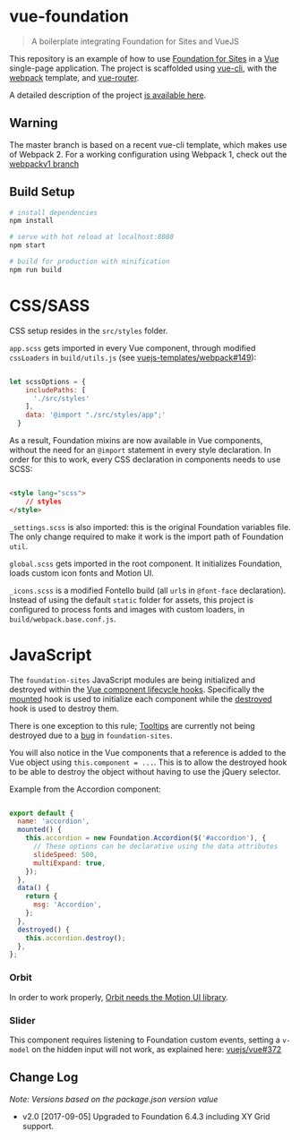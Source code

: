 # vue-foundation

> A boilerplate integrating Foundation for Sites and VueJS

This repository is an example of how to use [Foundation for Sites](https://github.com/zurb/foundation-sites) in a [Vue](https://github.com/vuejs/vue) single-page application. The project is scaffolded using [vue-cli](https://github.com/vuejs/vue-cli), with the [webpack](https://github.com/vuejs-templates/webpack) template, and [vue-router](https://github.com/vuejs/vue-router). 

A detailed description of the project [is available here](https://medium.com/@tommaso.marcelli/setting-up-vue-2-and-foundation-6-3f858b4ad20#.mfkp11mid).

## Warning
The master branch is based on a recent vue-cli template, which makes use of Webpack 2. For a working configuration using Webpack 1, check out the [webpackv1 branch](https://github.com/hal0gen/vue-foundation/tree/webpackv1)

## Build Setup

``` bash
# install dependencies
npm install

# serve with hot reload at localhost:8080
npm start

# build for production with minification
npm run build
```

# CSS/SASS

CSS setup resides in the `src/styles` folder.

`app.scss` gets imported in every Vue component, through modified `cssLoaders` in `build/utils.js` (see [vuejs-templates/webpack#149](https://github.com/vuejs-templates/webpack/issues/149)):

```js

let scssOptions = {
    includePaths: [
      './src/styles'
    ],
    data: '@import "./src/styles/app";'
  }

```

As a result, Foundation mixins are now available in Vue components, without the need for an `@import` statement in every style declaration. In order for this to work, every CSS declaration in components needs to use SCSS:

```html

<style lang="scss">
    // styles
</style>

```

`_settings.scss` is also imported: this is the original Foundation variables file. The only change required to make it work is the import path of Foundation `util`. 

`global.scss` gets imported in the root component. It initializes Foundation, loads custom icon fonts and Motion UI.

`_icons.scss` is a modified Fontello build (all `url`s in `@font-face` declaration). Instead of using the default `static` folder for assets, this project is configured to process fonts and images with custom loaders, in `build/webpack.base.conf.js`.

# JavaScript

The `foundation-sites` JavaScript modules are being initialized and destroyed within the [Vue component lifecycle hooks](https://vuejs.org/v2/api/#Options-Lifecycle-Hooks). Specifically the [mounted](https://vuejs.org/v2/api/#mounted) hook is used to initialize each component while the [destroyed](https://vuejs.org/v2/api/#destroyed) hook is used to destroy them.

There is one exception to this rule; [Tooltips](https://github.com/vue-foundation/vue-foundation/blob/master/src/components/Tooltip.vue) are currently not being destroyed due to a [bug](https://github.com/zurb/foundation-sites/issues/7554) in `foundation-sites`.

You will also notice in the Vue components that a reference is added to the Vue object using `this.component = ...`. This is to allow the destroyed hook to be able to destroy the object without having to use the jQuery selector.

Example from the Accordion component:

```js

export default {
  name: 'accordion',
  mounted() {
    this.accordion = new Foundation.Accordion($('#accordion'), {
      // These options can be declarative using the data attributes
      slideSpeed: 500,
      multiExpand: true,
    });
  },
  data() {
    return {
      msg: 'Accordion',
    };
  },
  destroyed() {
    this.accordion.destroy();
  },
};

```

### Orbit
In order to work properly, [Orbit needs the Motion UI library](http://foundation.zurb.com/sites/docs/orbit.html#using-animation).

### Slider
This component requires listening to Foundation custom events, setting a `v-model` on the hidden input will not work, as explained here: [vuejs/vue#372](https://github.com/vuejs/vue/issues/372) 

## Change Log

_Note: Versions based on the package.json version value_

*   v2.0 [2017-09-05] Upgraded to Foundation 6.4.3 including XY Grid support.
